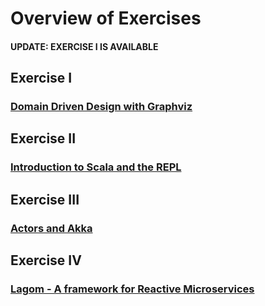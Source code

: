 # Overview of Exercises

#### UPDATE: EXERCISE I IS AVAILABLE

## Exercise I
### [Domain Driven Design with Graphviz](ex1-graphviz.md)
## Exercise II
### [Introduction to Scala and the REPL]()
## Exercise III
### [Actors and Akka]()
## Exercise IV
### [Lagom - A framework for Reactive Microservices]()
